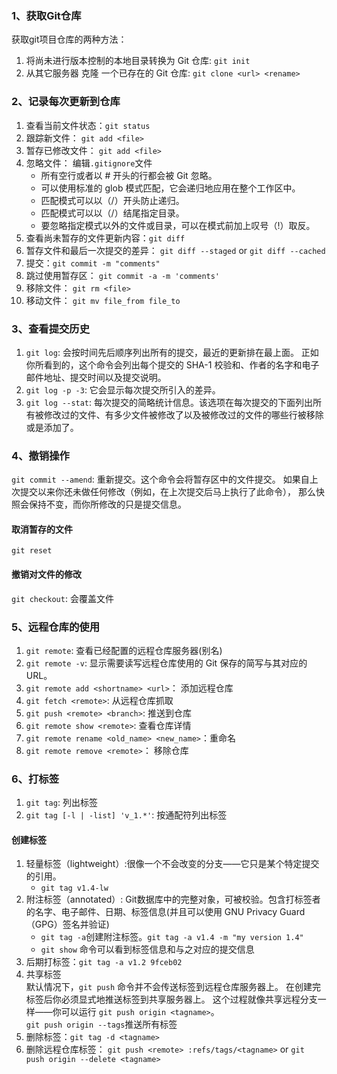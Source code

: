 ### 1、获取Git仓库
获取git项目仓库的两种方法：
1) 将尚未进行版本控制的本地目录转换为 Git 仓库: `git init`
2) 从其它服务器 克隆 一个已存在的 Git 仓库: `git clone <url> <rename>`

### 2、记录每次更新到仓库
1) 查看当前文件状态：`git status`
2) 跟踪新文件： `git add <file>`
3) 暂存已修改文件： `git add <file>`
4) 忽略文件： 编辑`.gitignore`文件
    * 所有空行或者以 # 开头的行都会被 Git 忽略。
    * 可以使用标准的 glob 模式匹配，它会递归地应用在整个工作区中。
    * 匹配模式可以以（/）开头防止递归。
    * 匹配模式可以以（/）结尾指定目录。
    * 要忽略指定模式以外的文件或目录，可以在模式前加上叹号（!）取反。
5) 查看尚未暂存的文件更新内容：`git diff`
6) 暂存文件和最后一次提交的差异： `git diff --staged` or `git diff --cached`
7) 提交：`git commit -m "comments"`
8) 跳过使用暂存区： `git commit -a -m 'comments'`
9) 移除文件： `git rm <file>`
10) 移动文件： `git mv file_from file_to`

### 3、查看提交历史
1) `git log`: 会按时间先后顺序列出所有的提交，最近的更新排在最上面。 正如你所看到的，这个命令会列出每个提交的 SHA-1 校验和、作者的名字和电子邮件地址、提交时间以及提交说明。
2) `git log -p -3`: 它会显示每次提交所引入的差异。
3) `git log --stat`:  每次提交的简略统计信息。该选项在每次提交的下面列出所有被修改过的文件、有多少文件被修改了以及被修改过的文件的哪些行被移除或是添加了。

### 4、撤销操作
`git commit --amend`: 重新提交。这个命令会将暂存区中的文件提交。 如果自上次提交以来你还未做任何修改（例如，在上次提交后马上执行了此命令）， 那么快照会保持不变，而你所修改的只是提交信息。
#### 取消暂存的文件
`git reset`
#### 撤销对文件的修改
`git checkout`: 会覆盖文件


### 5、远程仓库的使用
1) `git remote`: 查看已经配置的远程仓库服务器(别名)
2) `git remote -v`: 显示需要读写远程仓库使用的 Git 保存的简写与其对应的 URL。
3) `git remote add <shortname> <url>`： 添加远程仓库
4) `git fetch <remote>`: 从远程仓库抓取
5) `git push <remote> <branch>`: 推送到仓库
6) `git remote show <remote>`: 查看仓库详情
7) `git remote rename <old_name> <new_name>`：重命名
8) `git remote remove <remote>`： 移除仓库

### 6、打标签
1) `git tag`: 列出标签
2) `git tag [-l | -list] 'v_1.*'`: 按通配符列出标签
#### 创建标签
1) 轻量标签（lightweight）:很像一个不会改变的分支——它只是某个特定提交的引用。
    * `git tag v1.4-lw`
2) 附注标签（annotated）: Git数据库中的完整对象，可被校验。包含打标签者的名字、电子邮件、日期、标签信息(并且可以使用 GNU Privacy Guard （GPG）签名并验证)
    * `git tag -a`创建附注标签。`git tag -a v1.4 -m "my version 1.4"`
    * `git show` 命令可以看到标签信息和与之对应的提交信息
3) 后期打标签：`git tag -a v1.2 9fceb02`
4) 共享标签<br>
默认情况下，`git push` 命令并不会传送标签到远程仓库服务器上。 在创建完标签后你必须显式地推送标签到共享服务器上。 这个过程就像共享远程分支一样——你可以运行 `git push origin <tagname>`。<br>
`git push origin --tags`推送所有标签
5) 删除标签：`git tag -d <tagname>`
6) 删除远程仓库标签： `git push <remote> :refs/tags/<tagname>` or `git push origin --delete <tagname>`
